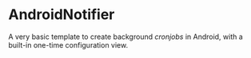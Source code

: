 AndroidNotifier
===============

A very basic template to create background _cronjobs_ in Android, with a built-in one-time configuration view.
